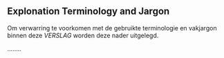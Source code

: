 ## Explonation Terminology and Jargon

Om verwarring te voorkomen met de gebruikte terminologie en vakjargon binnen deze _VERSLAG_ worden deze nader uitgelegd. 

........




